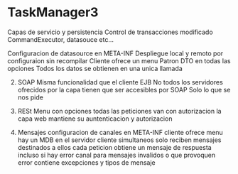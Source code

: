 # TaskManager3





Capas de servicio y persistencia
  Control de transacciones modificado
  CommandExecutor, datasouce etc...
  
Configuracion de datasource en META-INF
Despliegue local y remoto por configuraion sin recompilar
Cliente ofrece un menu
Patron DTO en todas las opciones
Todos los datos se obtienen en una unica llamada


2. SOAP 
  Misma funcionalidad que el cliente EJB
  No todos los servidores ofrecidos por la capa tienen que ser accesibles por SOAP 
    Solo lo que se nos pide

3. RESt
  Menu con opciones
  todas las peticiones van con autorizacion
      la capa web mantiene su auntenticacion y autorizacion
      
 
4. Mensajes
configuracion de canales en META-INF
cliente ofrece menu
hay un MDB en el servidor 
cliente simultaneos solo reciben mensajes destinados a ellos
cada peticion obtiene un mensaje de respuesta
  incluso si hay error
canal para mensajes invalidos o que provoquen error 
contiene excepciones y tipos de mensaje
